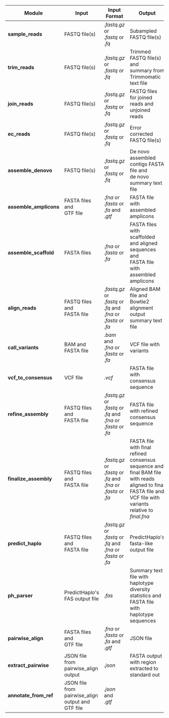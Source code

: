  Module                 | Input                                | Input Format                                          | Output                                                                  | Output File Names                                                                                       |
|------------------------|--------------------------------------|-------------------------------------------------------|-------------------------------------------------------------------------|---------------------------------------------------------------------------------------------------------|
| **sample_reads**       | FASTQ file(s)                        | _.fastq.gz_ or <br> _.fastq_ or <br> _.fq_            | Subampled FASTQ file(s)                                                 | *sample_1.fastq* <br> *sample_2.fastq*                                                                  |
| **trim_reads**         | FASTQ file(s)                        | _.fastq.gz_ or <br> _.fastq_ or <br> _.fq_            | Trimmed FASTQ file(s) and <br> summary from Trimmomatic text file       | *trimmed_1.fastq* <br> *trimmed_2.fastq* <br> *trimmed_U.fastq* <br> *trimmomatic_summary.out*          |
| **join_reads**         | FASTQ file(s)                        | _.fastq.gz_ or <br> _.fastq_ or <br> _.fq_            | FASTQ files for joined reads and unjoined reads                         | _joined.fastq_ <br> *notjoined_1.fastq* <br> *notjoined_2.fastq*                                        |
| **ec_reads**           | FASTQ file(s)                        | _.fastq.gz_ or <br> _.fastq_ or <br> _.fq_            | Error corrected FASTQ file(s)                                           | *corrected_1.fastq* <br> *corrected_2.fastq* <br> *corrected_U.fastq*                                   |
| **assemble_denovo**    | FASTQ file(s)                        | _.fastq.gz_ or <br> _.fastq_ or <br> _.fq_            | De novo assembled contigs FASTA file and <br> de novo summary text file | *denovo_contigs.fna* <br> *denovo_summary.txt*                                                          |
| **assemble_amplicons** | FASTA files and <br> GTF file        | _.fna_ or <br> _.fasta_ or <br> _.fa_ and <br> _.gtf_ | FASTA file with assembled amplicons                                     | *amplicon_assembly.fna*                                                                                 |
| **assemble_scaffold**  | FASTA files                          | _.fna_ or <br> _.fasta_ or <br> _.fa_                 | FASTA files with scaffolded and aligned sequences and <br> FASTA file with assembled amplicons | *scaffold_aligned.fa* <br> *scaffold_assembly.fa* <br> *scaffold_imputed.fa* <br> *scaffold_padded.out* |
| **align_reads**        | FASTQ files and <br> FASTA file      | _.fastq.gz_ or <br> _.fastq_ or <br> _.fq_ and <br> _.fna_ or <br> _.fasta_ or <br> _.fa_ | Aligned BAM file and <br> Bowtie2 alignment output summary text file | _aligned.bam_ <br> _aligned.bt2.out_                                |
| **call_variants**      | BAM and <br> FASTA file              | _.bam_ and <br> _.fna_ or <br> _.fasta_ or <br> _.fa_ | VCF file with variants                                                  | _variants.vcf.gz_                                                                                       |
| **vcf_to_consensus**   | VCF file                             | _.vcf_                                                | FASTA file with consensus sequence                                      | _consensus.fna_                                                                                         |
| **refine_assembly**    | FASTQ files and <br> FASTA file      | _.fastq.gz_ or <br> _.fastq_ or <br> _.fq_ and <br> _.fna_ or <br> _.fasta_ or <br> _.fa_ | FASTA file with refined consensus sequence | _refined.fna_                                                       |
| **finalize_assembly**  | FASTQ files and <br> FASTA file      | _.fastq.gz_ or <br> _.fastq_ or <br> _.fq_ and <br> _.fna_ or <br> _.fasta_ or <br> _.fa_ | FASTA file with final refined consensus sequence and <br> final BAM file with reads aligned to final FASTA file and <br> VCF file with variants relative to *final.fna* | _final.fna_ and <br> _final.bam_ and <br> _final.vcf.gz_            |
| **predict_haplo**      | FASTQ files and <br> FASTA file      | _.fastq.gz_ or <br> _.fastq_ or <br> _.fq_ and <br> _.fna_ or <br> _.fasta_ or <br> _.fa_ | PredictHaplo's fasta-like output file| _best.fa_                                                           |
| **ph_parser**          | PredictHaplo's FAS output file       | _.fas_                                                | Summary text file with haplotype diversity statistics and <br> FASTA file with haplotype sequences | *ph_summary.txt* and <br> *ph_haplotypes.fna*                                                           |
| **pairwise_align**     | FASTA files and <br> GTF file        | _.fna_ or <br> _.fasta_ or <br> _.fa_ and <br> _.gtf_ | JSON file                                                               | *pairwise_aligned.json*                                                                                 |
| **extract_pairwise**   | JSON file from pairwise_align output | *.json*                                               | FASTA output with region extracted to standard out                      | *stdout.fasta*                                                                                          |
| **annotate_from_ref**  | JSON file from pairwise_align output and GTF file | _.json_ and <br> _.gtf_              | | |